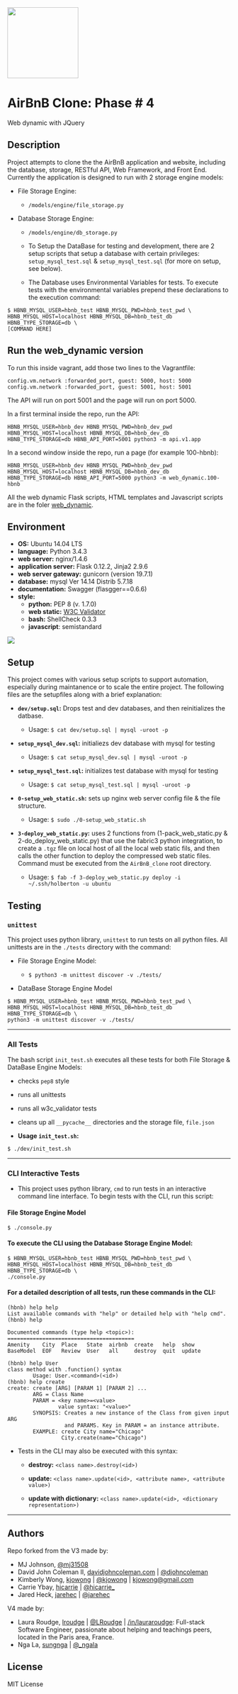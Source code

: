 <img src="https://github.com/jarehec/AirBnB_clone_v3/blob/master/dev/HBTN-hbnb-Final.png" width="160" height=auto />

# AirBnB Clone: Phase # 4

Web dynamic with JQuery

## Description

Project attempts to clone the the AirBnB application and website, including the
database, storage, RESTful API, Web Framework, and Front End. Currently the
application is designed to run with 2 storage engine models:

- File Storage Engine:

  - `/models/engine/file_storage.py`

- Database Storage Engine:

  - `/models/engine/db_storage.py`

  - To Setup the DataBase for testing and development, there are 2 setup
    scripts that setup a database with certain privileges: `setup_mysql_test.sql`
    & `setup_mysql_test.sql` (for more on setup, see below).

  - The Database uses Environmental Variables for tests. To execute tests with
    the environmental variables prepend these declarations to the execution
    command:

```
$ HBNB_MYSQL_USER=hbnb_test HBNB_MYSQL_PWD=hbnb_test_pwd \
HBNB_MYSQL_HOST=localhost HBNB_MYSQL_DB=hbnb_test_db HBNB_TYPE_STORAGE=db \
[COMMAND HERE]
```

## Run the web_dynamic version

To run this inside vagrant, add those two lines to the Vagrantfile:

```
config.vm.network :forwarded_port, guest: 5000, host: 5000
config.vm.network :forwarded_port, guest: 5001, host: 5001
```

The API will run on port 5001 and the page will run on port 5000.

In a first terminal inside the repo, run the API:

```
HBNB_MYSQL_USER=hbnb_dev HBNB_MYSQL_PWD=hbnb_dev_pwd HBNB_MYSQL_HOST=localhost HBNB_MYSQL_DB=hbnb_dev_db HBNB_TYPE_STORAGE=db HBNB_API_PORT=5001 python3 -m api.v1.app
```

In a second window inside the repo, run a page (for example 100-hbnb):

```
HBNB_MYSQL_USER=hbnb_dev HBNB_MYSQL_PWD=hbnb_dev_pwd HBNB_MYSQL_HOST=localhost HBNB_MYSQL_DB=hbnb_dev_db HBNB_TYPE_STORAGE=db HBNB_API_PORT=5000 python3 -m web_dynamic.100-hbnb
```

All the web dynamic Flask scripts, HTML templates and Javascript scripts are in the foler [web_dynamic](./web_dynamic).

## Environment

- **OS:** Ubuntu 14.04 LTS
- **language:** Python 3.4.3
- **web server:** nginx/1.4.6
- **application server:** Flask 0.12.2, Jinja2 2.9.6
- **web server gateway:** gunicorn (version 19.7.1)
- **database:** mysql Ver 14.14 Distrib 5.7.18
- **documentation:** Swagger (flasgger==0.6.6)
- **style:**
  - **python:** PEP 8 (v. 1.7.0)
  - **web static:** [W3C Validator](https://validator.w3.org/)
  - **bash:** ShellCheck 0.3.3
  - **javascript**: semistandard

<img src="https://github.com/jarehec/AirBnB_clone_v3/blob/master/dev/hbnb_step5.png" />

## Setup

This project comes with various setup scripts to support automation, especially
during maintanence or to scale the entire project. The following files are the
setupfiles along with a brief explanation:

- **`dev/setup.sql`:** Drops test and dev databases, and then reinitializes
  the datbase.

  - Usage: `$ cat dev/setup.sql | mysql -uroot -p`

- **`setup_mysql_dev.sql`:** initialiezs dev database with mysql for testing

  - Usage: `$ cat setup_mysql_dev.sql | mysql -uroot -p`

- **`setup_mysql_test.sql`:** initializes test database with mysql for testing

  - Usage: `$ cat setup_mysql_test.sql | mysql -uroot -p`

- **`0-setup_web_static.sh`:** sets up nginx web server config file & the file
  structure.

  - Usage: `$ sudo ./0-setup_web_static.sh`

- **`3-deploy_web_static.py`:** uses 2 functions from (1-pack_web_static.py &
  2-do_deploy_web_static.py) that use the fabric3 python integration, to create
  a `.tgz` file on local host of all the local web static fils, and then calls
  the other function to deploy the compressed web static files. Command must
  be executed from the `AirBnB_clone` root directory.

  - Usage: `$ fab -f 3-deploy_web_static.py deploy -i ~/.ssh/holberton -u ubuntu`

## Testing

### `unittest`

This project uses python library, `unittest` to run tests on all python files.
All unittests are in the `./tests` directory with the command:

- File Storage Engine Model:

  - `$ python3 -m unittest discover -v ./tests/`

- DataBase Storage Engine Model

```
$ HBNB_MYSQL_USER=hbnb_test HBNB_MYSQL_PWD=hbnb_test_pwd \
HBNB_MYSQL_HOST=localhost HBNB_MYSQL_DB=hbnb_test_db HBNB_TYPE_STORAGE=db \
python3 -m unittest discover -v ./tests/
```

---

### All Tests

The bash script `init_test.sh` executes all these tests for both File Storage &
DataBase Engine Models:

- checks `pep8` style

- runs all unittests

- runs all w3c_validator tests

- cleans up all `__pycache__` directories and the storage file, `file.json`

- **Usage `init_test.sh`:**

```
$ ./dev/init_test.sh
```

---

### CLI Interactive Tests

- This project uses python library, `cmd` to run tests in an interactive command
  line interface. To begin tests with the CLI, run this script:

#### File Storage Engine Model

```
$ ./console.py
```

#### To execute the CLI using the Database Storage Engine Model:

```
$ HBNB_MYSQL_USER=hbnb_test HBNB_MYSQL_PWD=hbnb_test_pwd \
HBNB_MYSQL_HOST=localhost HBNB_MYSQL_DB=hbnb_test_db HBNB_TYPE_STORAGE=db \
./console.py
```

#### For a detailed description of all tests, run these commands in the CLI:

```
(hbnb) help help
List available commands with "help" or detailed help with "help cmd".
(hbnb) help

Documented commands (type help <topic>):
========================================
Amenity    City  Place   State  airbnb  create   help  show
BaseModel  EOF   Review  User   all     destroy  quit  update

(hbnb) help User
class method with .function() syntax
        Usage: User.<command>(<id>)
(hbnb) help create
create: create [ARG] [PARAM 1] [PARAM 2] ...
        ARG = Class Name
        PARAM = <key name>=<value>
                value syntax: "<value>"
        SYNOPSIS: Creates a new instance of the Class from given input ARG
                  and PARAMS. Key in PARAM = an instance attribute.
        EXAMPLE: create City name="Chicago"
                 City.create(name="Chicago")
```

- Tests in the CLI may also be executed with this syntax:

  - **destroy:** `<class name>.destroy(<id>)`

  - **update:** `<class name>.update(<id>, <attribute name>, <attribute value>)`

  - **update with dictionary:** `<class name>.update(<id>,
<dictionary representation>)`

---

## Authors

Repo forked from the V3 made by:

- MJ Johnson, [@mj31508](https://github.com/mj31508)
- David John Coleman II, [davidjohncoleman.com](http://www.davidjohncoleman.com/) | [@djohncoleman](https://twitter.com/djohncoleman)
- Kimberly Wong, [kjowong](https://github.com/kjowong) | [@kjowong](https://twitter.com/kjowong) | [kjowong@gmail.com](kjowong@gmail.com)
- Carrie Ybay, [hicarrie](https://github.com/hicarrie) | [@hicarrie\_](https://twitter.com/hicarrie_)
- Jared Heck, [jarehec](https://github.com/jarehec) | [@jarehec](https://twitter.com/jarehec)

V4 made by:

- Laura Roudge, [lroudge](https://github.com/lroudge) | [@LRoudge](https://twitter.com/LRoudge) | [/in/lauraroudge](https://www.linkedin.com/in/lauraroudge/): Full-stack Software Engineer, passionate about helping and teachings peers, located in the Paris area, France.
- Nga La, [sungnga](https://github.com/sungnga) | [@\_ngala](https://twitter.com/_ngala)

## License

MIT License
